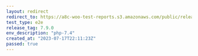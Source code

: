 ```yaml
---
layout: redirect
redirect_to: https://a8c-woo-test-reports.s3.amazonaws.com/public/release/7.9.0/php-7.4/e2e/index.html
test_type: e2e
release_tag: 7.9.0
env_description: "php-7.4"
created_at: "2023-07-17T22:11:23Z"
passed: true
---
```

